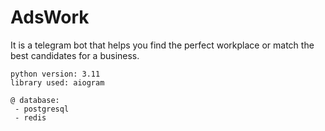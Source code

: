 # AdsWork
It is a telegram bot that helps you find the perfect workplace or match the best candidates for a business.

    python version: 3.11
    library used: aiogram

    @ database:
     - postgresql
     - redis